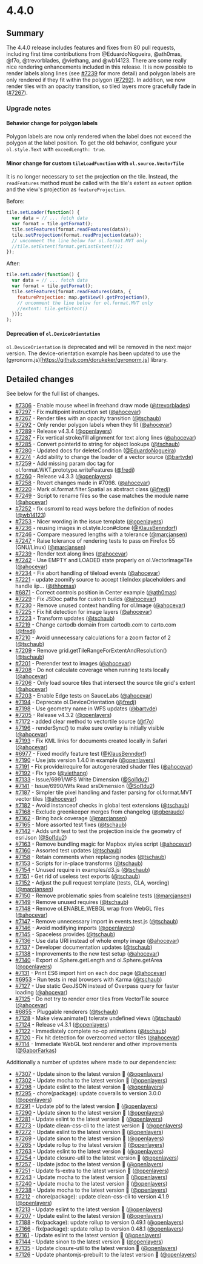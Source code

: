 # 4.4.0

## Summary

The 4.4.0 release includes features and fixes from 80 pull requests, including first time contributions from @EduardoNogueira, @ath0mas, @f7o, @trevorblades, @viethang, and @wb14123.  There are some really nice rendering enhancements included in this release.  It is now possible to render labels along lines (see [#7239](https://github.com/openlayers/openlayers/pull/7239) for more detail) and polygon labels are only rendered if they fit within the polygon ([#7292](https://github.com/openlayers/openlayers/pull/7292)).  In addition, we now render tiles with an opacity transition, so tiled layers more gracefully fade in ([#7267](https://github.com/openlayers/openlayers/pull/7267)).

### Upgrade notes

#### Behavior change for polygon labels

Polygon labels are now only rendered when the label does not exceed the polygon at the label position. To get the old behavior, configure your `ol.style.Text` with `exceedLength: true`.

#### Minor change for custom `tileLoadFunction` with `ol.source.VectorTile`

It is no longer necessary to set the projection on the tile. Instead, the `readFeatures` method must be called with the tile's extent as `extent` option and the view's projection as `featureProjection`.

Before:
```js
tile.setLoader(function() {
  var data = // ... fetch data
  var format = tile.getFormat();
  tile.setFeatures(format.readFeatures(data));
  tile.setProjection(format.readProjection(data));
  // uncomment the line below for ol.format.MVT only
  //tile.setExtent(format.getLastExtent());
});
```

After:
```js
tile.setLoader(function() {
  var data = // ... fetch data
  var format = tile.getFormat();
  tile.setFeatures(format.readFeatures(data, {
    featureProjection: map.getView().getProjection(),
    // uncomment the line below for ol.format.MVT only
    //extent: tile.getExtent()
  }));
);
```

#### Deprecation of `ol.DeviceOrientation`

`ol.DeviceOrientation` is deprecated and will be removed in the next major version.
The device-orientation example has been updated to use the (gyronorm.js)[https://github.com/dorukeker/gyronorm.js] library.


## Detailed changes

See below for the full list of changes.

 * [#7306](https://github.com/openlayers/openlayers/pull/7306) - Enable mouse wheel in freehand draw mode ([@trevorblades](https://github.com/trevorblades))
 * [#7297](https://github.com/openlayers/openlayers/pull/7297) - Fix multipoint instruction set ([@ahocevar](https://github.com/ahocevar))
 * [#7267](https://github.com/openlayers/openlayers/pull/7267) - Render tiles with an opacity transition ([@tschaub](https://github.com/tschaub))
 * [#7292](https://github.com/openlayers/openlayers/pull/7292) - Only render polygon labels when they fit ([@ahocevar](https://github.com/ahocevar))
 * [#7289](https://github.com/openlayers/openlayers/pull/7289) - Release v4.3.4 ([@openlayers](https://github.com/openlayers))
 * [#7287](https://github.com/openlayers/openlayers/pull/7287) - Fix vertical stroke/fill alignment for text along lines ([@ahocevar](https://github.com/ahocevar))
 * [#7285](https://github.com/openlayers/openlayers/pull/7285) - Convert pointerId to string for object lookups ([@tschaub](https://github.com/tschaub))
 * [#7280](https://github.com/openlayers/openlayers/pull/7280) - Updated docs for deleteCondition ([@EduardoNogueira](https://github.com/EduardoNogueira))
 * [#7274](https://github.com/openlayers/openlayers/pull/7274) - Add ability to change the loader of a vector source ([@bartvde](https://github.com/bartvde))
 * [#7259](https://github.com/openlayers/openlayers/pull/7259) - Add missing param doc tag for ol.format.WKT.prototype.writeFeatures ([@fredj](https://github.com/fredj))
 * [#7260](https://github.com/openlayers/openlayers/pull/7260) - Release v4.3.3 ([@openlayers](https://github.com/openlayers))
 * [#7258](https://github.com/openlayers/openlayers/pull/7258) - Revert changes made in #7098. ([@ahocevar](https://github.com/ahocevar))
 * [#7220](https://github.com/openlayers/openlayers/pull/7220) - Mark ol.format.filter.Spatial as abstract class ([@fredj](https://github.com/fredj))
 * [#7249](https://github.com/openlayers/openlayers/pull/7249) - Script to rename files so the case matches the module name ([@ahocevar](https://github.com/ahocevar))
 * [#7252](https://github.com/openlayers/openlayers/pull/7252) - fix osmxml to read ways before the definition of nodes ([@wb14123](https://github.com/wb14123))
 * [#7253](https://github.com/openlayers/openlayers/pull/7253) - Nicer wording in the issue template ([@openlayers](https://github.com/openlayers))
 * [#7236](https://github.com/openlayers/openlayers/pull/7236) - reusing images in ol.style.Icon#clone ([@KlausBenndorf](https://github.com/KlausBenndorf))
 * [#7246](https://github.com/openlayers/openlayers/pull/7246) - Compare measured lengths with a tolerance ([@marcjansen](https://github.com/marcjansen))
 * [#7247](https://github.com/openlayers/openlayers/pull/7247) - Raise tolerance of rendering tests to pass on Firefox 55 (GNU/Linux) ([@marcjansen](https://github.com/marcjansen))
 * [#7239](https://github.com/openlayers/openlayers/pull/7239) - Render text along lines ([@ahocevar](https://github.com/ahocevar))
 * [#7242](https://github.com/openlayers/openlayers/pull/7242) - Use EMPTY and LOADED state properly on ol.VectorImageTile ([@ahocevar](https://github.com/ahocevar))
 * [#7234](https://github.com/openlayers/openlayers/pull/7234) - Fix abort handling of tileload events ([@ahocevar](https://github.com/ahocevar))
 * [#7221](https://github.com/openlayers/openlayers/pull/7221) - update zoomify source to accept tileIndex placeholders and handle iip… ([@thhomas](https://github.com/thhomas))
 * [#6871](https://github.com/openlayers/openlayers/pull/6871) - Correct controls position in Center example ([@ath0mas](https://github.com/ath0mas))
 * [#7229](https://github.com/openlayers/openlayers/pull/7229) - Fix JSDoc paths for custom builds ([@ahocevar](https://github.com/ahocevar))
 * [#7230](https://github.com/openlayers/openlayers/pull/7230) - Remove unused context handling for ol.Image ([@ahocevar](https://github.com/ahocevar))
 * [#7225](https://github.com/openlayers/openlayers/pull/7225) - Fix hit detection for image layers ([@ahocevar](https://github.com/ahocevar))
 * [#7223](https://github.com/openlayers/openlayers/pull/7223) - Transform updates ([@tschaub](https://github.com/tschaub))
 * [#7219](https://github.com/openlayers/openlayers/pull/7219) - Change cartodb domain from cartodb.com to carto.com ([@fredj](https://github.com/fredj))
 * [#7210](https://github.com/openlayers/openlayers/pull/7210) - Avoid unnecessary calculations for a zoom factor of 2 ([@tschaub](https://github.com/tschaub))
 * [#7209](https://github.com/openlayers/openlayers/pull/7209) - Remove grid.getTileRangeForExtentAndResolution() ([@tschaub](https://github.com/tschaub))
 * [#7201](https://github.com/openlayers/openlayers/pull/7201) - Prerender text to images ([@ahocevar](https://github.com/ahocevar))
 * [#7208](https://github.com/openlayers/openlayers/pull/7208) - Do not calculate coverage when running tests locally ([@ahocevar](https://github.com/ahocevar))
 * [#7206](https://github.com/openlayers/openlayers/pull/7206) - Only load source tiles that intersect the source tile grid's extent ([@ahocevar](https://github.com/ahocevar))
 * [#7203](https://github.com/openlayers/openlayers/pull/7203) - Enable Edge tests on SauceLabs ([@ahocevar](https://github.com/ahocevar))
 * [#7194](https://github.com/openlayers/openlayers/pull/7194) - Deprecate ol.DeviceOrientation ([@fredj](https://github.com/fredj))
 * [#7198](https://github.com/openlayers/openlayers/pull/7198) - Use geometry name in WFS updates ([@bartvde](https://github.com/bartvde))
 * [#7205](https://github.com/openlayers/openlayers/pull/7205) - Release v4.3.2 ([@openlayers](https://github.com/openlayers))
 * [#7172](https://github.com/openlayers/openlayers/pull/7172) - added clear method to vectortile source ([@f7o](https://github.com/f7o))
 * [#7196](https://github.com/openlayers/openlayers/pull/7196) - renderSync() to make sure overlay is initially visible ([@ahocevar](https://github.com/ahocevar))
 * [#7193](https://github.com/openlayers/openlayers/pull/7193) - Fix KML links for documents created locally in Safari ([@ahocevar](https://github.com/ahocevar))
 * [#6977](https://github.com/openlayers/openlayers/pull/6977) - Fixed modify feature test ([@KlausBenndorf](https://github.com/KlausBenndorf))
 * [#7190](https://github.com/openlayers/openlayers/pull/7190) - Use jsts version 1.4.0 in example ([@openlayers](https://github.com/openlayers))
 * [#7191](https://github.com/openlayers/openlayers/pull/7191) - Fix provide/require for autogenerated shader files ([@ahocevar](https://github.com/ahocevar))
 * [#7192](https://github.com/openlayers/openlayers/pull/7192) - Fix typo ([@viethang](https://github.com/viethang))
 * [#7133](https://github.com/openlayers/openlayers/pull/7133) - Issue/6991/WFS Write Dimension ([@Sol1du2](https://github.com/Sol1du2))
 * [#7141](https://github.com/openlayers/openlayers/pull/7141) - Issue/6990/Wfs Read srsDimension ([@Sol1du2](https://github.com/Sol1du2))
 * [#7187](https://github.com/openlayers/openlayers/pull/7187) - Simpler tile pixel handling and faster parsing for ol.format.MVT vector tiles ([@ahocevar](https://github.com/ahocevar))
 * [#7182](https://github.com/openlayers/openlayers/pull/7182) - Avoid instanceof checks in global test extensions ([@tschaub](https://github.com/tschaub))
 * [#7168](https://github.com/openlayers/openlayers/pull/7168) - Exclude greenkeeper merges from changelog ([@gberaudo](https://github.com/gberaudo))
 * [#7162](https://github.com/openlayers/openlayers/pull/7162) - Bring back coverage ([@marcjansen](https://github.com/marcjansen))
 * [#7165](https://github.com/openlayers/openlayers/pull/7165) - More assorted test fixes ([@tschaub](https://github.com/tschaub))
 * [#7142](https://github.com/openlayers/openlayers/pull/7142) - Adds unit test to test the projection inside the geometry of esriJson ([@Sol1du2](https://github.com/Sol1du2))
 * [#7163](https://github.com/openlayers/openlayers/pull/7163) - Remove bundling magic for Mapbox styles script ([@ahocevar](https://github.com/ahocevar))
 * [#7160](https://github.com/openlayers/openlayers/pull/7160) - Assorted test updates ([@tschaub](https://github.com/tschaub))
 * [#7158](https://github.com/openlayers/openlayers/pull/7158) - Retain comments when replacing nodes ([@tschaub](https://github.com/tschaub))
 * [#7153](https://github.com/openlayers/openlayers/pull/7153) - Scripts for in-place transforms ([@tschaub](https://github.com/tschaub))
 * [#7154](https://github.com/openlayers/openlayers/pull/7154) - Unused require in examples/d3.js ([@tschaub](https://github.com/tschaub))
 * [#7151](https://github.com/openlayers/openlayers/pull/7151) - Get rid of useless test exports ([@tschaub](https://github.com/tschaub))
 * [#7152](https://github.com/openlayers/openlayers/pull/7152) - Adjust the pull request template (tests, CLA, wording) ([@marcjansen](https://github.com/marcjansen))
 * [#7150](https://github.com/openlayers/openlayers/pull/7150) - Remove problematic spies from scaleline tests ([@marcjansen](https://github.com/marcjansen))
 * [#7149](https://github.com/openlayers/openlayers/pull/7149) - Remove unused requires ([@tschaub](https://github.com/tschaub))
 * [#7148](https://github.com/openlayers/openlayers/pull/7148) - Remove ol.ENABLE_WEBGL wrap from WebGL files ([@ahocevar](https://github.com/ahocevar))
 * [#7147](https://github.com/openlayers/openlayers/pull/7147) - Remove unnecessary import in events.test.js ([@tschaub](https://github.com/tschaub))
 * [#7146](https://github.com/openlayers/openlayers/pull/7146) - Avoid modifying imports ([@openlayers](https://github.com/openlayers))
 * [#7145](https://github.com/openlayers/openlayers/pull/7145) - Spaceless provides ([@tschaub](https://github.com/tschaub))
 * [#7136](https://github.com/openlayers/openlayers/pull/7136) - Use data URI instead of whole empty image ([@ahocevar](https://github.com/ahocevar))
 * [#7137](https://github.com/openlayers/openlayers/pull/7137) - Developer documentation updates ([@tschaub](https://github.com/tschaub))
 * [#7138](https://github.com/openlayers/openlayers/pull/7138) - Improvements to the new test setup ([@ahocevar](https://github.com/ahocevar))
 * [#7140](https://github.com/openlayers/openlayers/pull/7140) - Export ol.Sphere.getLength and ol.Sphere.getArea ([@openlayers](https://github.com/openlayers))
 * [#7131](https://github.com/openlayers/openlayers/pull/7131) - Print ES6 import hint on each doc page ([@ahocevar](https://github.com/ahocevar))
 * [#6953](https://github.com/openlayers/openlayers/pull/6953) - Run tests in real browsers with Karma ([@tschaub](https://github.com/tschaub))
 * [#7127](https://github.com/openlayers/openlayers/pull/7127) - Use static GeoJSON instead of Overpass query for faster loading ([@ahocevar](https://github.com/ahocevar))
 * [#7125](https://github.com/openlayers/openlayers/pull/7125) - Do not try to render error tiles from VectorTile source ([@ahocevar](https://github.com/ahocevar))
 * [#6855](https://github.com/openlayers/openlayers/pull/6855) - Pluggable renderers ([@tschaub](https://github.com/tschaub))
 * [#7128](https://github.com/openlayers/openlayers/pull/7128) - Make view.animate() tolerate undefined views ([@tschaub](https://github.com/tschaub))
 * [#7124](https://github.com/openlayers/openlayers/pull/7124) - Release v4.3.1 ([@openlayers](https://github.com/openlayers))
 * [#7122](https://github.com/openlayers/openlayers/pull/7122) - Immediately complete no-op animations ([@tschaub](https://github.com/tschaub))
 * [#7120](https://github.com/openlayers/openlayers/pull/7120) - Fix hit detection for overzoomed vector tiles ([@ahocevar](https://github.com/ahocevar))
 * [#7114](https://github.com/openlayers/openlayers/pull/7114) - Immediate WebGL text renderer and other improvements ([@GaborFarkas](https://github.com/GaborFarkas))


Additionally a number of updates where made to our dependencies:
 * [#7307](https://github.com/openlayers/openlayers/pull/7307) - Update sinon to the latest version 🚀 ([@openlayers](https://github.com/openlayers))
 * [#7302](https://github.com/openlayers/openlayers/pull/7302) - Update mocha to the latest version 🚀 ([@openlayers](https://github.com/openlayers))
 * [#7298](https://github.com/openlayers/openlayers/pull/7298) - Update eslint to the latest version 🚀 ([@openlayers](https://github.com/openlayers))
 * [#7295](https://github.com/openlayers/openlayers/pull/7295) - chore(package): update coveralls to version 3.0.0 ([@openlayers](https://github.com/openlayers))
 * [#7291](https://github.com/openlayers/openlayers/pull/7291) - Update pbf to the latest version 🚀 ([@openlayers](https://github.com/openlayers))
 * [#7290](https://github.com/openlayers/openlayers/pull/7290) - Update sinon to the latest version 🚀 ([@openlayers](https://github.com/openlayers))
 * [#7281](https://github.com/openlayers/openlayers/pull/7281) - Update eslint to the latest version 🚀 ([@openlayers](https://github.com/openlayers))
 * [#7273](https://github.com/openlayers/openlayers/pull/7273) - Update clean-css-cli to the latest version 🚀 ([@openlayers](https://github.com/openlayers))
 * [#7272](https://github.com/openlayers/openlayers/pull/7272) - Update eslint to the latest version 🚀 ([@openlayers](https://github.com/openlayers))
 * [#7269](https://github.com/openlayers/openlayers/pull/7269) - Update sinon to the latest version 🚀 ([@openlayers](https://github.com/openlayers))
 * [#7265](https://github.com/openlayers/openlayers/pull/7265) - Update rollup to the latest version 🚀 ([@openlayers](https://github.com/openlayers))
 * [#7263](https://github.com/openlayers/openlayers/pull/7263) - Update eslint to the latest version 🚀 ([@openlayers](https://github.com/openlayers))
 * [#7254](https://github.com/openlayers/openlayers/pull/7254) - Update closure-util to the latest version 🚀 ([@openlayers](https://github.com/openlayers))
 * [#7257](https://github.com/openlayers/openlayers/pull/7257) - Update jsdoc to the latest version 🚀 ([@openlayers](https://github.com/openlayers))
 * [#7251](https://github.com/openlayers/openlayers/pull/7251) - Update fs-extra to the latest version 🚀 ([@openlayers](https://github.com/openlayers))
 * [#7243](https://github.com/openlayers/openlayers/pull/7243) - Update mocha to the latest version 🚀 ([@openlayers](https://github.com/openlayers))
 * [#7240](https://github.com/openlayers/openlayers/pull/7240) - Update mocha to the latest version 🚀 ([@openlayers](https://github.com/openlayers))
 * [#7238](https://github.com/openlayers/openlayers/pull/7238) - Update mocha to the latest version 🚀 ([@openlayers](https://github.com/openlayers))
 * [#7212](https://github.com/openlayers/openlayers/pull/7212) - chore(package): update clean-css-cli to version 4.1.9 ([@openlayers](https://github.com/openlayers))
 * [#7213](https://github.com/openlayers/openlayers/pull/7213) - Update eslint to the latest version 🚀 ([@openlayers](https://github.com/openlayers))
 * [#7207](https://github.com/openlayers/openlayers/pull/7207) - Update eslint to the latest version 🚀 ([@openlayers](https://github.com/openlayers))
 * [#7188](https://github.com/openlayers/openlayers/pull/7188) - fix(package): update rollup to version 0.49.1 ([@openlayers](https://github.com/openlayers))
 * [#7166](https://github.com/openlayers/openlayers/pull/7166) - fix(package): update rollup to version 0.48.1 ([@openlayers](https://github.com/openlayers))
 * [#7161](https://github.com/openlayers/openlayers/pull/7161) - Update eslint to the latest version 🚀 ([@openlayers](https://github.com/openlayers))
 * [#7144](https://github.com/openlayers/openlayers/pull/7144) - Update sinon to the latest version 🚀 ([@openlayers](https://github.com/openlayers))
 * [#7135](https://github.com/openlayers/openlayers/pull/7135) - Update closure-util to the latest version 🚀 ([@openlayers](https://github.com/openlayers))
 * [#7126](https://github.com/openlayers/openlayers/pull/7126) - Update phantomjs-prebuilt to the latest version 🚀 ([@openlayers](https://github.com/openlayers))

